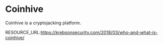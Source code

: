 # Coinhive

Coinhive is a cryptojacking platform.

RESOURCE_URL:https://krebsonsecurity.com/2018/03/who-and-what-is-coinhive/
